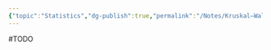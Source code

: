 ```yaml
---
{"topic":"Statistics","dg-publish":true,"permalink":"/Notes/Kruskal–Wallis test/","dgPassFrontmatter":true,"noteIcon":""}
---
```


#TODO 